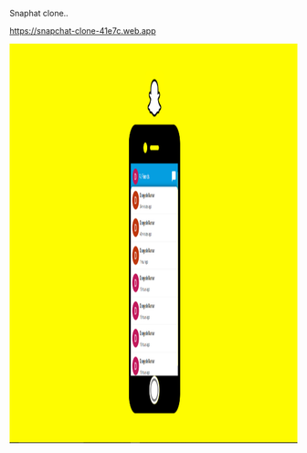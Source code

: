 Snaphat clone..

 https://snapchat-clone-41e7c.web.app
 
 <img src="https://github.com/Devildk384/snapchat-clone/blob/main/Screenshot%20(73).png" height="700" width="800"/>

